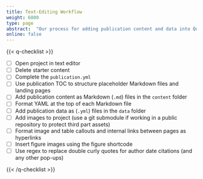 ```yaml
---
title: Text-Editing Workflow
weight: 6800
type: page
abstract:  "Our process for adding publication content and data into Quire via text editor"
online: false
---
```


{{< q-checklist >}}

- [ ] Open project in text editor
- [ ] Delete starter content
- [ ] Complete the `publication.yml`
- [ ] Use publication TOC to structure placeholder Markdown files and landing pages
- [ ] Add publication content as Markdown (`.md`) files in the `content` folder
- [ ] Format YAML at the top of each Markdown file
- [ ] Add publication data as (`.yml`) files in the `data` folder
- [ ] Add images to project (use a git submodule if working in a public repository to protect third part assets)
- [ ] Format image and table callouts and internal links between pages as hyperlinks
- [ ] Insert figure images using the figure shortcode
- [ ] Use regex to replace double curly quotes for author date citations (and any other pop-ups)

{{< /q-checklist >}}
